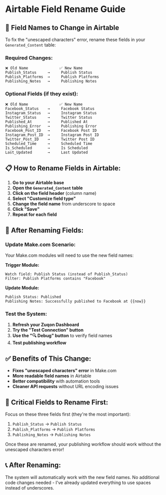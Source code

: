 # Airtable Field Rename Guide

## 🔧 **Field Names to Change in Airtable**

To fix the "unescaped characters" error, rename these fields in your `Generated_Content` table:

### **Required Changes:**
```
❌ Old Name              ✅ New Name
Publish_Status     →     Publish Status
Publish_Platforms  →     Publish Platforms  
Publishing_Notes   →     Publishing Notes
```

### **Optional Fields (if they exist):**
```
❌ Old Name              ✅ New Name
Facebook_Status    →     Facebook Status
Instagram_Status   →     Instagram Status
Twitter_Status     →     Twitter Status
Published_At       →     Published At
Publishing_Error   →     Publishing Error
Facebook_Post_ID   →     Facebook Post ID
Instagram_Post_ID  →     Instagram Post ID
Twitter_Post_ID    →     Twitter Post ID
Scheduled_Time     →     Scheduled Time
Is_Scheduled       →     Is Scheduled
Last_Updated       →     Last Updated
```

## 📋 **How to Rename Fields in Airtable:**

1. **Go to your Airtable base**
2. **Open the `Generated_Content` table**
3. **Click on the field header** (column name)
4. **Select "Customize field type"**
5. **Change the field name** from underscore to space
6. **Click "Save"**
7. **Repeat for each field**

## 🚀 **After Renaming Fields:**

### **Update Make.com Scenario:**
Your Make.com modules will need to use the new field names:

**Trigger Module:**
```
Watch field: Publish Status (instead of Publish_Status)
Filter: Publish Platforms contains "Facebook"
```

**Update Module:**
```
Publish Status: Published
Publishing Notes: Successfully published to Facebook at {{now}}
```

### **Test the System:**
1. **Refresh your Zuqon Dashboard**
2. **Try the "Test Connection" button**
3. **Use the "🔍 Debug" button** to verify field names
4. **Test publishing workflow**

## ✅ **Benefits of This Change:**

- **Fixes "unescaped characters" error** in Make.com
- **More readable field names** in Airtable
- **Better compatibility** with automation tools
- **Cleaner API requests** without URL encoding issues

## 🎯 **Critical Fields to Rename First:**

Focus on these three fields first (they're the most important):
1. `Publish_Status` → `Publish Status`
2. `Publish_Platforms` → `Publish Platforms`
3. `Publishing_Notes` → `Publishing Notes`

Once these are renamed, your publishing workflow should work without the unescaped characters error!

## 📞 **After Renaming:**

The system will automatically work with the new field names. No additional code changes needed - I've already updated everything to use spaces instead of underscores.

